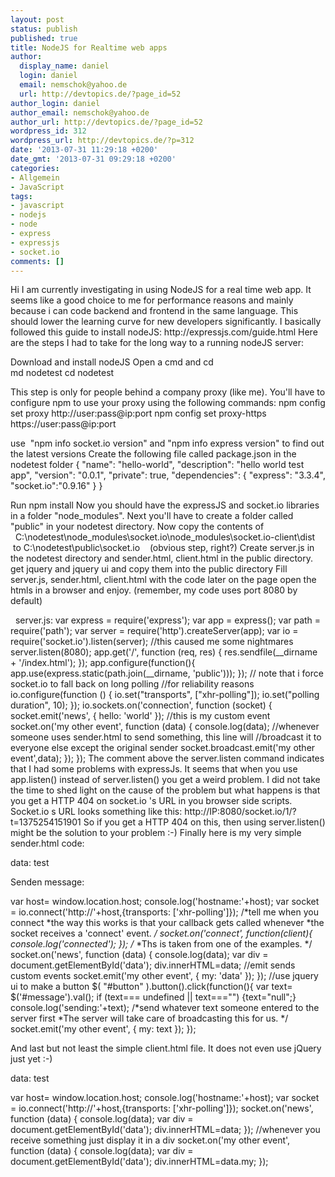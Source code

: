 ```yaml
---
layout: post
status: publish
published: true
title: NodeJS for Realtime web apps
author:
  display_name: daniel
  login: daniel
  email: nemschok@yahoo.de
  url: http://devtopics.de/?page_id=52
author_login: daniel
author_email: nemschok@yahoo.de
author_url: http://devtopics.de/?page_id=52
wordpress_id: 312
wordpress_url: http://devtopics.de/?p=312
date: '2013-07-31 11:29:18 +0200'
date_gmt: '2013-07-31 09:29:18 +0200'
categories:
- Allgemein
- JavaScript
tags:
- javascript
- nodejs
- node
- express
- expressjs
- socket.io
comments: []
---
```

Hi I am currently investigating in using NodeJS for a real time web app. It seems like a good choice to me for performance reasons and mainly because i can code backend and frontend in the same language. This should lower the learning curve for new developers significantly.
I basically followed this guide to install nodeJS:&nbsp;http:&#47;&#47;expressjs.com&#47;guide.html
Here are the steps I had to take for the long way to a running nodeJS server:

Download&nbsp;and install nodeJS
Open a cmd and
cd\
md nodetest
cd nodetest

This step is only for people behind a company proxy (like me). You'll have to configure npm to use your proxy using the following commands:
npm config set proxy http:&#47;&#47;user:pass@ip:port
npm config set proxy-https https:&#47;&#47;user:pass@ip:port

use &nbsp;"npm info socket.io version" and "npm info express version" to find out the latest versions
Create the following file called package.json in the nodetest folder
{
  "name": "hello-world",
  "description": "hello world test app",
  "version": "0.0.1",
  "private": true,
  "dependencies": {
    "express": "3.3.4",
	"socket.io":"0.9.16"
  }
}

Run npm install
Now you should have the expressJS and socket.io libraries in a folder "node_modules". Next you'll have to create a folder called "public" in your nodetest directory.
Now copy the contents of &nbsp;&nbsp;C:\nodetest\node_modules\socket.io\node_modules\socket.io-client\dist &nbsp;to&nbsp;C:\nodetest\public\socket.io &nbsp; &nbsp;(obvious step, right?)
Create server.js in the nodetest directory and sender.html, client.html in the public directory.
get jquery and jquery ui and copy them into the public directory
Fill server.js, sender.html, client.html with the code later on the page
open the htmls in a browser and enjoy. (remember, my code uses port 8080 by default)

&nbsp;
server.js:
var express = require(&#039;express&#039;);
var app = express();
var path = require(&#039;path&#039;);
var server = require(&#039;http&#039;).createServer(app);
var io = require(&#039;socket.io&#039;).listen(server);
&#47;&#47;this caused me some nightmares
server.listen(8080);
app.get(&#039;&#47;&#039;, function (req, res) {
  res.sendfile(__dirname + &#039;&#47;index.html&#039;);
});
app.configure(function(){
  app.use(express.static(path.join(__dirname, &#039;public&#039;)));
});
&#47;&#47; note that i force socket.io to fall back on long polling
&#47;&#47;for reliability reasons
io.configure(function () {
io.set("transports", ["xhr-polling"]);
io.set("polling duration", 10);
});
io.sockets.on(&#039;connection&#039;, function (socket) {
  socket.emit(&#039;news&#039;, { hello: &#039;world&#039; });
  &#47;&#47;this is my custom event
  socket.on(&#039;my other event&#039;, function (data) {
    console.log(data);
   &#47;&#47;whenever someone uses sender.html to send something, this line will
   &#47;&#47;broadcast it to everyone else except the original sender
	socket.broadcast.emit(&#039;my other event&#039;,data);
  });
});
The comment above the server.listen command indicates that I had some problems with expressJs. It seems that when you use app.listen() instead of server.listen() you get a weird problem. I did not take the time to shed light on the cause of the problem but what happens is that you get a HTTP 404 on socket.io 's URL in you browser side scripts.
Socket.io s URL looks something like this:
http:&#47;&#47;IP:8080&#47;socket.io&#47;1&#47;?t=1375254151901
So if you get a HTTP 404 on this, then using server.listen() might be the solution to your problem :-)
Finally here is my very simple sender.html code:

data:
test


	
	
Senden
message:
	
  var host= window.location.host;
console.log(&#039;hostname:&#039;+host);
  var socket = io.connect(&#039;http:&#47;&#47;&#039;+host,{transports: [&#039;xhr-polling&#039;]});
  &#47;*tell me when you connect
  *the way this works is that your callback gets called whenever
  *the socket receives a &#039;connect&#039; event.
  *&#47;
  socket.on(&#039;connect&#039;, function(client){
  console.log(&#039;connected&#039;);
  });
  &#47;*
  *Ths is taken from one of the examples.
  *&#47;
  socket.on(&#039;news&#039;, function (data) {
    console.log(data);
	 var div = document.getElementById(&#039;data&#039;);
	 div.innerHTML=data;
&#47;&#47;emit sends custom events
    socket.emit(&#039;my other event&#039;, { my: &#039;data&#039; });
  });
  &#47;&#47;use jquery ui to make a button
  $( "#button" ).button().click(function(){
  var text= $(&#039;#message&#039;).val();
  if (text=== undefined || text==="") {text="null";}
  console.log(&#039;sending:&#039;+text);
  &#47;*send whatever text someone entered to the server first
  *The server will take care of broadcasting this for us.
  *&#47;
  socket.emit(&#039;my other event&#039;, { my: text });
  });



And last but not least the simple client.html file. It does not even use jQuery just yet :-)

data:
test


var host= window.location.host;
console.log(&#039;hostname:&#039;+host);
  var socket = io.connect(&#039;http:&#47;&#47;&#039;+host,{transports: [&#039;xhr-polling&#039;]});
  socket.on(&#039;news&#039;, function (data) {
    console.log(data);
	 var div = document.getElementById(&#039;data&#039;);
	 div.innerHTML=data;
  });
  &#47;&#47;whenever you receive something just display it in a div
  socket.on(&#039;my other event&#039;, function (data) {
  console.log(data);
  var div = document.getElementById(&#039;data&#039;);
	 div.innerHTML=data.my;
  });



